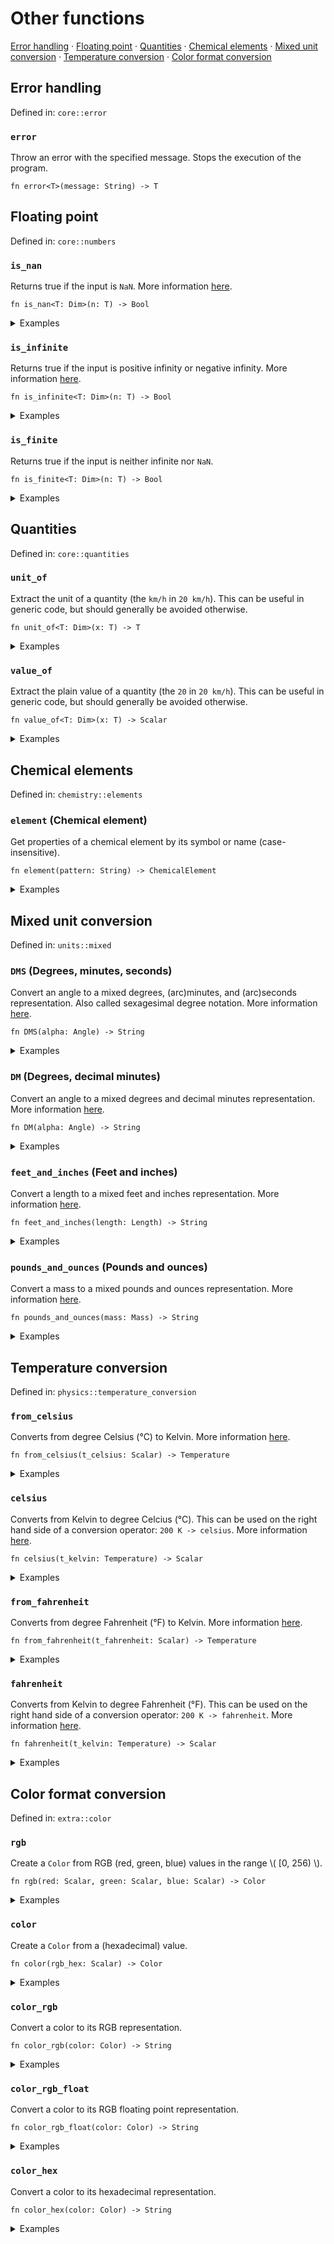 # Other functions

[Error handling](#error-handling) · [Floating point](#floating-point) · [Quantities](#quantities) · [Chemical elements](#chemical-elements) · [Mixed unit conversion](#mixed-unit-conversion) · [Temperature conversion](#temperature-conversion) · [Color format conversion](#color-format-conversion)

## Error handling

Defined in: `core::error`

### `error`
Throw an error with the specified message. Stops the execution of the program.

```nbt
fn error<T>(message: String) -> T
```

## Floating point

Defined in: `core::numbers`

### `is_nan`
Returns true if the input is `NaN`.
More information [here](https://doc.rust-lang.org/std/primitive.f64.html#method.is_nan).

```nbt
fn is_nan<T: Dim>(n: T) -> Bool
```

<details>
<summary>Examples</summary>

<pre><div class="buttons"><button class="fa fa-play play-button" title="Run this code" aria-label="Run this code"  onclick=" window.open('https://numbat.dev/?q=is%5Fnan%2837%29')""></button></div><code class="language-nbt hljs numbat">>>> is_nan(37)

    = false    [Bool]
</code></pre>

<pre><div class="buttons"><button class="fa fa-play play-button" title="Run this code" aria-label="Run this code"  onclick=" window.open('https://numbat.dev/?q=is%5Fnan%28NaN%29')""></button></div><code class="language-nbt hljs numbat">>>> is_nan(NaN)

    = true    [Bool]
</code></pre>

</details>

### `is_infinite`
Returns true if the input is positive infinity or negative infinity.
More information [here](https://doc.rust-lang.org/std/primitive.f64.html#method.is_infinite).

```nbt
fn is_infinite<T: Dim>(n: T) -> Bool
```

<details>
<summary>Examples</summary>

<pre><div class="buttons"><button class="fa fa-play play-button" title="Run this code" aria-label="Run this code"  onclick=" window.open('https://numbat.dev/?q=is%5Finfinite%2837%29')""></button></div><code class="language-nbt hljs numbat">>>> is_infinite(37)

    = false    [Bool]
</code></pre>

<pre><div class="buttons"><button class="fa fa-play play-button" title="Run this code" aria-label="Run this code"  onclick=" window.open('https://numbat.dev/?q=is%5Finfinite%28%2Dinf%29')""></button></div><code class="language-nbt hljs numbat">>>> is_infinite(-inf)

    = true    [Bool]
</code></pre>

</details>

### `is_finite`
Returns true if the input is neither infinite nor `NaN`.

```nbt
fn is_finite<T: Dim>(n: T) -> Bool
```

<details>
<summary>Examples</summary>

<pre><div class="buttons"><button class="fa fa-play play-button" title="Run this code" aria-label="Run this code"  onclick=" window.open('https://numbat.dev/?q=is%5Ffinite%2837%29')""></button></div><code class="language-nbt hljs numbat">>>> is_finite(37)

    = true    [Bool]
</code></pre>

<pre><div class="buttons"><button class="fa fa-play play-button" title="Run this code" aria-label="Run this code"  onclick=" window.open('https://numbat.dev/?q=is%5Ffinite%28%2Dinf%29')""></button></div><code class="language-nbt hljs numbat">>>> is_finite(-inf)

    = false    [Bool]
</code></pre>

</details>

## Quantities

Defined in: `core::quantities`

### `unit_of`
Extract the unit of a quantity (the `km/h` in `20 km/h`). This can be useful in generic code, but should generally be avoided otherwise.

```nbt
fn unit_of<T: Dim>(x: T) -> T
```

<details>
<summary>Examples</summary>

<pre><div class="buttons"><button class="fa fa-play play-button" title="Run this code" aria-label="Run this code"  onclick=" window.open('https://numbat.dev/?q=unit%5Fof%2820%20km%2Fh%29')""></button></div><code class="language-nbt hljs numbat">>>> unit_of(20 km/h)

    = 1 km/h    [Velocity]
</code></pre>

</details>

### `value_of`
Extract the plain value of a quantity (the `20` in `20 km/h`). This can be useful in generic code, but should generally be avoided otherwise.

```nbt
fn value_of<T: Dim>(x: T) -> Scalar
```

<details>
<summary>Examples</summary>

<pre><div class="buttons"><button class="fa fa-play play-button" title="Run this code" aria-label="Run this code"  onclick=" window.open('https://numbat.dev/?q=value%5Fof%2820%20km%2Fh%29')""></button></div><code class="language-nbt hljs numbat">>>> value_of(20 km/h)

    = 20
</code></pre>

</details>

## Chemical elements

Defined in: `chemistry::elements`

### `element` (Chemical element)
Get properties of a chemical element by its symbol or name (case-insensitive).

```nbt
fn element(pattern: String) -> ChemicalElement
```

<details>
<summary>Examples</summary>

Get the entire element struct for hydrogen.
<pre><div class="buttons"><button class="fa fa-play play-button" title="Run this code" aria-label="Run this code"  onclick=" window.open('https://numbat.dev/?q=element%28%22H%22%29')""></button></div><code class="language-nbt hljs numbat">>>> element("H")

    = ChemicalElement { symbol: "H", name: "Hydrogen", atomic_number: 1, group: 1, group_name: "Alkali metals", period: 1, melting_point: 13.99 K, boiling_point: 20.271 K, density: 0.00008988 g/cm³, electron_affinity: 0.754 eV, ionization_energy: 13.598 eV, vaporization_heat: 0.904 kJ/mol }    [ChemicalElement]
</code></pre>

Get the ionization energy of hydrogen.
<pre><div class="buttons"><button class="fa fa-play play-button" title="Run this code" aria-label="Run this code"  onclick=" window.open('https://numbat.dev/?q=element%28%22hydrogen%22%29%2Eionization%5Fenergy')""></button></div><code class="language-nbt hljs numbat">>>> element("hydrogen").ionization_energy

    = 13.598 eV    [Energy or Torque]
</code></pre>

</details>

## Mixed unit conversion

Defined in: `units::mixed`

### `DMS` (Degrees, minutes, seconds)
Convert an angle to a mixed degrees, (arc)minutes, and (arc)seconds representation. Also called sexagesimal degree notation.
More information [here](https://en.wikipedia.org/wiki/Sexagesimal_degree).

```nbt
fn DMS(alpha: Angle) -> String
```

<details>
<summary>Examples</summary>

<pre><div class="buttons"><button class="fa fa-play play-button" title="Run this code" aria-label="Run this code"  onclick=" window.open('https://numbat.dev/?q=46%2E5858%C2%B0%20%2D%3E%20DMS')""></button></div><code class="language-nbt hljs numbat">>>> 46.5858° -> DMS

    = "46° 35′ 9″"    [String]
</code></pre>

</details>

### `DM` (Degrees, decimal minutes)
Convert an angle to a mixed degrees and decimal minutes representation.
More information [here](https://en.wikipedia.org/wiki/Decimal_degrees).

```nbt
fn DM(alpha: Angle) -> String
```

<details>
<summary>Examples</summary>

<pre><div class="buttons"><button class="fa fa-play play-button" title="Run this code" aria-label="Run this code"  onclick=" window.open('https://numbat.dev/?q=46%2E5858%C2%B0%20%2D%3E%20DM')""></button></div><code class="language-nbt hljs numbat">>>> 46.5858° -> DM

    = "46° 35.148′"    [String]
</code></pre>

</details>

### `feet_and_inches` (Feet and inches)
Convert a length to a mixed feet and inches representation.
More information [here](https://en.wikipedia.org/wiki/Foot_(unit)).

```nbt
fn feet_and_inches(length: Length) -> String
```

<details>
<summary>Examples</summary>

<pre><div class="buttons"><button class="fa fa-play play-button" title="Run this code" aria-label="Run this code"  onclick=" window.open('https://numbat.dev/?q=180%20cm%20%2D%3E%20feet%5Fand%5Finches')""></button></div><code class="language-nbt hljs numbat">>>> 180 cm -> feet_and_inches

    = "5 ft 10.8661 in"    [String]
</code></pre>

</details>

### `pounds_and_ounces` (Pounds and ounces)
Convert a mass to a mixed pounds and ounces representation.
More information [here](https://en.wikipedia.org/wiki/Pound_(mass)).

```nbt
fn pounds_and_ounces(mass: Mass) -> String
```

<details>
<summary>Examples</summary>

<pre><div class="buttons"><button class="fa fa-play play-button" title="Run this code" aria-label="Run this code"  onclick=" window.open('https://numbat.dev/?q=1%20kg%20%2D%3E%20pounds%5Fand%5Founces')""></button></div><code class="language-nbt hljs numbat">>>> 1 kg -> pounds_and_ounces

    = "2 lb 3.27396 oz"    [String]
</code></pre>

</details>

## Temperature conversion

Defined in: `physics::temperature_conversion`

### `from_celsius`
Converts from degree Celsius (°C) to Kelvin.
More information [here](https://en.wikipedia.org/wiki/Conversion_of_scales_of_temperature).

```nbt
fn from_celsius(t_celsius: Scalar) -> Temperature
```

<details>
<summary>Examples</summary>

300 °C in Kelvin.
<pre><div class="buttons"><button class="fa fa-play play-button" title="Run this code" aria-label="Run this code"  onclick=" window.open('https://numbat.dev/?q=from%5Fcelsius%28300%29')""></button></div><code class="language-nbt hljs numbat">>>> from_celsius(300)

    = 573.15 K    [Temperature]
</code></pre>

</details>

### `celsius`
Converts from Kelvin to degree Celcius (°C). This can be used on the right hand side of a conversion operator: `200 K -> celsius`.
More information [here](https://en.wikipedia.org/wiki/Conversion_of_scales_of_temperature).

```nbt
fn celsius(t_kelvin: Temperature) -> Scalar
```

<details>
<summary>Examples</summary>

300 K in degree Celsius.
<pre><div class="buttons"><button class="fa fa-play play-button" title="Run this code" aria-label="Run this code"  onclick=" window.open('https://numbat.dev/?q=300K%20%2D%3E%20celsius')""></button></div><code class="language-nbt hljs numbat">>>> 300K -> celsius

    = 26.85
</code></pre>

</details>

### `from_fahrenheit`
Converts from degree Fahrenheit (°F) to Kelvin.
More information [here](https://en.wikipedia.org/wiki/Conversion_of_scales_of_temperature).

```nbt
fn from_fahrenheit(t_fahrenheit: Scalar) -> Temperature
```

<details>
<summary>Examples</summary>

300 °F in Kelvin.
<pre><div class="buttons"><button class="fa fa-play play-button" title="Run this code" aria-label="Run this code"  onclick=" window.open('https://numbat.dev/?q=from%5Ffahrenheit%28300%29')""></button></div><code class="language-nbt hljs numbat">>>> from_fahrenheit(300)

    = 422.039 K    [Temperature]
</code></pre>

</details>

### `fahrenheit`
Converts from Kelvin to degree Fahrenheit (°F). This can be used on the right hand side of a conversion operator: `200 K -> fahrenheit`.
More information [here](https://en.wikipedia.org/wiki/Conversion_of_scales_of_temperature).

```nbt
fn fahrenheit(t_kelvin: Temperature) -> Scalar
```

<details>
<summary>Examples</summary>

300 K in degree Fahrenheit.
<pre><div class="buttons"><button class="fa fa-play play-button" title="Run this code" aria-label="Run this code"  onclick=" window.open('https://numbat.dev/?q=300K%20%2D%3E%20fahrenheit')""></button></div><code class="language-nbt hljs numbat">>>> 300K -> fahrenheit

    = 80.33
</code></pre>

</details>

## Color format conversion

Defined in: `extra::color`

### `rgb`
Create a `Color` from RGB (red, green, blue) values in the range \\( [0, 256) \\).

```nbt
fn rgb(red: Scalar, green: Scalar, blue: Scalar) -> Color
```

<details>
<summary>Examples</summary>

<pre><div class="buttons"><button class="fa fa-play play-button" title="Run this code" aria-label="Run this code"  onclick=" window.open('https://numbat.dev/?q=use%20extra%3A%3Acolor%0Argb%28125%2C%20128%2C%20218%29')""></button></div><code class="language-nbt hljs numbat">>>> use extra::color
rgb(125, 128, 218)

    = Color { red: 125, green: 128, blue: 218 }    [Color]
</code></pre>

</details>

### `color`
Create a `Color` from a (hexadecimal) value.

```nbt
fn color(rgb_hex: Scalar) -> Color
```

<details>
<summary>Examples</summary>

<pre><div class="buttons"><button class="fa fa-play play-button" title="Run this code" aria-label="Run this code"  onclick=" window.open('https://numbat.dev/?q=use%20extra%3A%3Acolor%0Acolor%280xff7700%29')""></button></div><code class="language-nbt hljs numbat">>>> use extra::color
color(0xff7700)

    = Color { red: 255, green: 119, blue: 0 }    [Color]
</code></pre>

</details>

### `color_rgb`
Convert a color to its RGB representation.

```nbt
fn color_rgb(color: Color) -> String
```

<details>
<summary>Examples</summary>

<pre><div class="buttons"><button class="fa fa-play play-button" title="Run this code" aria-label="Run this code"  onclick=" window.open('https://numbat.dev/?q=use%20extra%3A%3Acolor%0Acyan%20%2D%3E%20color%5Frgb')""></button></div><code class="language-nbt hljs numbat">>>> use extra::color
cyan -> color_rgb

    = "rgb(0, 255, 255)"    [String]
</code></pre>

</details>

### `color_rgb_float`
Convert a color to its RGB floating point representation.

```nbt
fn color_rgb_float(color: Color) -> String
```

<details>
<summary>Examples</summary>

<pre><div class="buttons"><button class="fa fa-play play-button" title="Run this code" aria-label="Run this code"  onclick=" window.open('https://numbat.dev/?q=use%20extra%3A%3Acolor%0Acyan%20%2D%3E%20color%5Frgb%5Ffloat')""></button></div><code class="language-nbt hljs numbat">>>> use extra::color
cyan -> color_rgb_float

    = "rgb(0.000, 1.000, 1.000)"    [String]
</code></pre>

</details>

### `color_hex`
Convert a color to its hexadecimal representation.

```nbt
fn color_hex(color: Color) -> String
```

<details>
<summary>Examples</summary>

<pre><div class="buttons"><button class="fa fa-play play-button" title="Run this code" aria-label="Run this code"  onclick=" window.open('https://numbat.dev/?q=use%20extra%3A%3Acolor%0Argb%28225%2C%2036%2C%20143%29%20%2D%3E%20color%5Fhex')""></button></div><code class="language-nbt hljs numbat">>>> use extra::color
rgb(225, 36, 143) -> color_hex

    = "#e1248f"    [String]
</code></pre>

</details>

